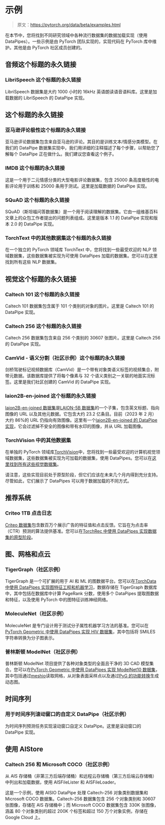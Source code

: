 # 示例

> 原文：https://pytorch.org/data/beta/examples.html

在本节中，您将找到不同研究领域中各种流行数据集的数据加载实现（使用 DataPipes）。一些示例是由 PyTorch 团队实现的，实现代码在 PyTorch 库中维护。其他是由 PyTorch 社区成员创建的。

## 音频这个标题的永久链接

### LibriSpeech 这个标题的永久链接

LibriSpeech 数据集是大约 1000 小时的 16kHz 英语朗读语音语料库。这里是加载数据的 LibriSpeech 的 DataPipe 实现。

## 这个标题的永久链接

### 亚马逊评论极性这个标题的永久链接

亚马逊评论数据集包含来自亚马逊的评论。其目的是训练文本/情感分类模型。在我们的 DataPipe 数据集实现中，我们用详细的注释描述了每个步骤，以帮助您了解每个 DataPipe 正在做什么。我们建议您查看这个例子。

### IMDB 这个标题的永久链接

这是一个用于二元情感分类的大型电影评论数据集，包含 25000 条高度极性的电影评论用于训练和 25000 条用于测试。这里是加载数据的 DataPipe 实现。

### SQuAD 这个标题的永久链接

SQuAD（斯坦福问答数据集）是一个用于阅读理解的数据集。它由一组维基百科文章上的众包工作者提出的问题列表组成。这里是版本 1.1 的 DataPipe 实现和版本 2.0 的 DataPipe 实现。

### TorchText 中的其他数据集这个标题的永久链接

在一个独立的 PyTorch 领域库 TorchText 中，您将找到一些最受欢迎的 NLP 领域数据集，这些数据集被实现为可使用 DataPipes 加载的数据集。您可以在这里找到所有这些 NLP 数据集。

## 视觉这个标题的永久链接

### Caltech 101 这个标题的永久链接

Caltech 101 数据集包含属于 101 个类别的对象的图片。这里是 Caltech 101 的 DataPipe 实现。

### Caltech 256 这个标题的永久链接

Caltech 256 数据集包含来自 256 个类别的 30607 张图片。这里是 Caltech 256 的 DataPipe 实现。

### CamVid - 语义分割（社区示例）这个标题的永久链接

剑桥驾驶标记视频数据库（CamVid）是一个带有对象类语义标签的视频集合，附带元数据。该数据库提供了将每个像素与 32 个语义类别之一关联的地面实况标签。这里是我们社区创建的 CamVid 的 DataPipe 实现。

### laion2B-en-joined 这个标题的永久链接

[laion2B-en-joined 数据集](https://huggingface.co/datasets/laion/laion2B-en-joined)是[LAION-5B 数据集](https://laion.ai/blog/laion-5b/)的一个子集，包含英文标题、指向图像的 URL 以及其他元数据。它包含大约 23.2 亿条目。目前（2023 年 2 月）大约 86%的 URL 仍指向有效图像。这里有一个[laion2B-en-joined 的 DataPipe 实现](https://github.com/pytorch/data/blob/main/examples/vision/laion5b.py)，它会过滤掉不安全的图像和带有水印的图像，并从 URL 加载图像。

### TorchVision 中的其他数据集

在单独的 PyTorch 领域库[TorchVision](https://github.com/pytorch/vision)中，您将找到一些最受欢迎的计算机视觉领域数据集，这些数据集被实现为可加载的数据集，使用 DataPipes。您可以在[这里找到所有这些视觉数据集](https://github.com/pytorch/vision/tree/main/torchvision/prototype/datasets/_builtin)。

请注意，这些实现目前处于原型阶段，但它们应该在未来几个月内得到充分支持。尽管如此，它们展示了 DataPipes 可以用于数据加载的不同方式。

## 推荐系统

### Criteo 1TB 点击日志

[Criteo 数据集](https://ailab.criteo.com/download-criteo-1tb-click-logs-dataset)包含数百万个展示广告的特征值和点击反馈。它旨在为点击率（CTR）预测的算法提供基准。您可以在[TorchRec 中使用 DataPipes 实现数据集的原型阶段](https://github.com/pytorch/torchrec/blob/main/torchrec/datasets/criteo.py)。

## 图、网格和点云

### TigerGraph（社区示例）

TigerGraph 是一个可扩展的用于 AI 和 ML 的图数据平台。您可以在[TorchData 中使用 DataPipes 实现图特征工程和机器学习](https://github.com/TigerGraph-DevLabs/torchdata_tutorial/blob/main/torchdata_example.ipynb)，数据存储在 TigerGraph 数据库中，其中包括在数据库中计算 PageRank 分数，使用多个 DataPipes 提取图数据和特征，以及使用 PyTorch 中的图特征训练神经网络。

### MoleculeNet（社区示例）

MoleculeNet 是专门设计用于测试分子属性机器学习方法的基准。您可以在[PyTorch Geometric 中使用 DataPipes 实现 HIV 数据集](https://github.com/pyg-team/pytorch_geometric/blob/master/examples/datapipe.py)，其中包括将 SMILES 字符串转换为分子图表示。

### 普林斯顿 ModelNet（社区示例）

普林斯顿 ModelNet 项目提供了各种对象类型的全面且干净的 3D CAD 模型集合。您可以在[PyTorch Geometric 中使用 DataPipes 实现 ModelNet10 数据集](https://github.com/pyg-team/pytorch_geometric/blob/master/examples/datapipe.py)，其中包括通过[meshio](https://github.com/nschloe/meshio)读取网格，从对象表面采样点以及通过[PyG 的功能转换](https://pytorch-geometric.readthedocs.io/en/latest/modules/transforms.html)生成动态图。

## 时间序列

### 用于时间序列滚动窗口的自定义 DataPipe（社区示例）

为时间序列预测任务实现滚动窗口自定义 DataPipe。这里是滚动窗口的 DataPipe 实现。

## 使用 AIStore

### Caltech 256 和 Microsoft COCO（社区示例）

从 AIS 存储桶（非第三方后端存储桶）和远程云存储桶（第三方后端云存储桶）中列出和加载数据，使用 AISFileLister 和 AISFileLoader。

这是一个示例，使用 AISIO DataPipe 处理 Caltech-256 对象类别数据集和 Microsoft COCO 数据集。Caltech-256 数据集包含 256 个对象类别和 30607 张图像，存储在 AIS 存储桶中；而 Microsoft COCO 数据集包含 330K 张图像，涵盖 80 个对象类别的超过 200K 个标签和超过 150 万个对象实例，存储在 Google Cloud 上。
